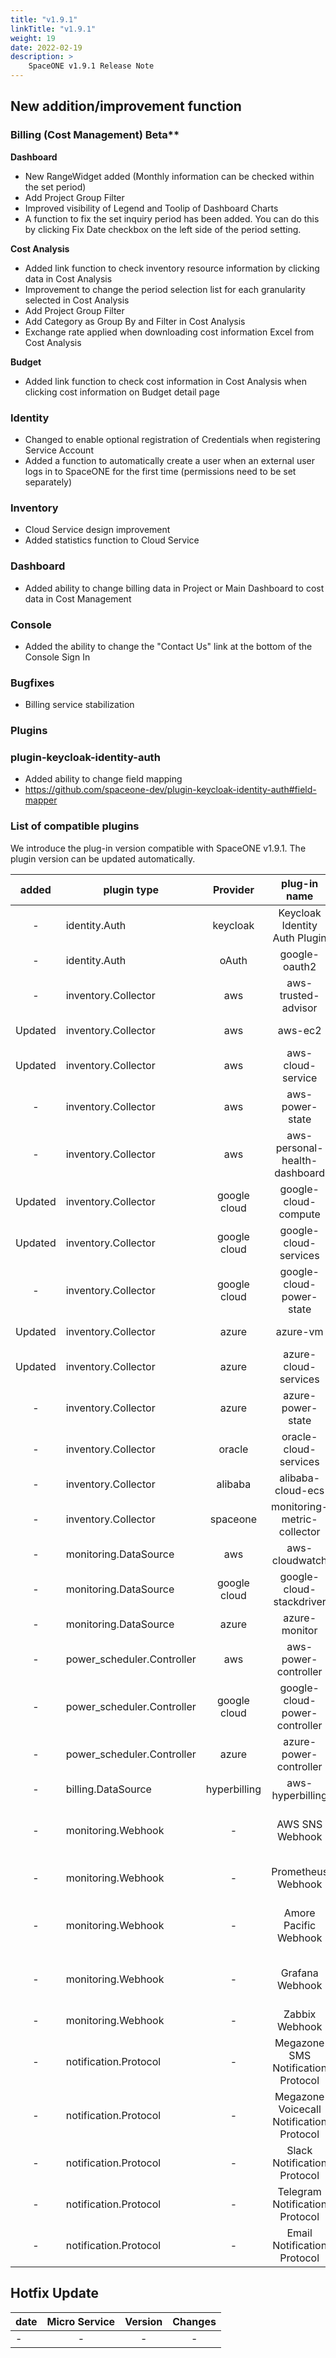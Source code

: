 ```yaml
---
title: "v1.9.1"
linkTitle: "v1.9.1"
weight: 19
date: 2022-02-19
description: >
    SpaceONE v1.9.1 Release Note
---
```


## New addition/improvement function

### Billing (Cost Management) Beta**

**Dashboard**
- New RangeWidget added (Monthly information can be checked within the set period)
- Add Project Group Filter
- Improved visibility of Legend and Toolip of Dashboard Charts
- A function to fix the set inquiry period has been added. You can do this by clicking Fix Date checkbox on the left side of the period setting.

**Cost Analysis**
- Added link function to check inventory resource information by clicking data in Cost Analysis
- Improvement to change the period selection list for each granularity selected in Cost Analysis
- Add Project Group Filter
- Add Category as Group By and Filter in Cost Analysis
- Exchange rate applied when downloading cost information Excel from Cost Analysis

**Budget**
- Added link function to check cost information in Cost Analysis when clicking cost information on Budget detail page


### Identity
- Changed to enable optional registration of Credentials when registering Service Account
- Added a function to automatically create a user when an external user logs in to SpaceONE for the first time (permissions need to be set separately)

### Inventory
- Cloud Service design improvement
- Added statistics function to Cloud Service


### Dashboard
- Added ability to change billing data in Project or Main Dashboard to cost data in Cost Management

### Console
- Added the ability to change the "Contact Us" link at the bottom of the Console Sign In

### Bugfixes
- Billing service stabilization

### Plugins

### plugin-keycloak-identity-auth
- Added ability to change field mapping
- https://github.com/spaceone-dev/plugin-keycloak-identity-auth#field-mapper

### List of compatible plugins

We introduce the plug-in version compatible with SpaceONE v1.9.1.
The plugin version can be updated automatically.

|  added  | plugin type                |   Provider   |               plug-in name               |               plugin_id                | version |
|:-------:|----------------------------|:------------:|:----------------------------------------:|:--------------------------------------:|:-------:|
|    -    | identity.Auth              |   keycloak   |      Keycloak Identity Auth Plugin       |     plugin-keycloak-identity-auth      |  v1.2   |
|    -    | identity.Auth              |    oAuth     |              google-oauth2               |          plugin-e6b1b0bbacc6           |  v1.1   |
|    -    | inventory.Collector        |     aws      |           aws-trusted-advisor            |          plugin-eb120a41bb8d           |  v1.4   |
| Updated | inventory.Collector        |     aws      |                 aws-ec2                  |          plugin-49f224ef6d36           |  v1.13  |
| Updated | inventory.Collector        |     aws      |            aws-cloud-service             |          plugin-54487559e402           | v1.13.5 |
|    -    | inventory.Collector        |     aws      |             aws-power-state              |          plugin-516babd3637c           |  v1.6   |
|    -    | inventory.Collector        |     aws      |      aws-personal-health-dashboard       |          plugin-986155af217b           |  v1.4   |
| Updated | inventory.Collector        | google cloud |           google-cloud-compute           |          plugin-13c3051967ce           | v1.3.8  |
| Updated | inventory.Collector        | google cloud |          google-cloud-services           |          plugin-87dc35ecb550           | v1.3.5  |
|    -    | inventory.Collector        | google cloud |         google-cloud-power-state         |          plugin-11f322fa4106           | v1.1.3  |
| Updated | inventory.Collector        |    azure     |                 azure-vm                 |          plugin-c1104066ca52           | v1.2.13 |
| Updated | inventory.Collector        |    azure     |           azure-cloud-services           |          plugin-6fec638f139c           | v1.2.14 |
|    -    | inventory.Collector        |    azure     |            azure-power-state             |          plugin-d7a1d8670488           | v1.0.3  |
|    -    | inventory.Collector        |    oracle    |          oracle-cloud-services           |                  N/A                   |         |
|    -    | inventory.Collector        |   alibaba    |            alibaba-cloud-ecs             |                  N/A                   |         |
|    -    | inventory.Collector        |   spaceone   |       monitoring-metric-collector        |          plugin-023782c156cf           | v1.2.4  |
|    -    | monitoring.DataSource      |     aws      |              aws-cloudwatch              |          plugin-41782f6158bb           | v1.1.4  |
|    -    | monitoring.DataSource      | google cloud |         google-cloud-stackdriver         |          plugin-57773973639a           | v1.0.7  |
|    -    | monitoring.DataSource      |    azure     |              azure-monitor               |          plugin-c6c14566298c           | v1.0.4  |
|    -    | power_scheduler.Controller |     aws      |           aws-power-controller           |          plugin-5cd621a04f04           | v1.4.4  |
|    -    | power_scheduler.Controller | google cloud |      google-cloud-power-controller       |          plugin-982ca2693f39           | v1.1.4  |
|    -    | power_scheduler.Controller |    azure     |          azure-power-controller          |                  N/A                   | v1.0.1  |
|    -    | billing.DataSource         | hyperbilling |             aws-hyperbilling             |          plugin-b60505e70f9d           | v1.0.2  |
|    -    | monitoring.Webhook         |      -       |             AWS SNS Webhook              |   plugin-aws-sns-monitoring-webhook    |  v1.1   |
|    -    | monitoring.Webhook         |      -       |            Prometheus Webhook            |     plugin-prometheus-mon-webhook      | v1.0.2  |
|    -    | monitoring.Webhook         |      -       |          Amore Pacific Webhook           | plugin-amorepacific-monitoring-webhook | v1.1.1  |
|    -    | monitoring.Webhook         |      -       |             Grafana Webhook              |   plugin-grafana-monitoring-webhook    | v1.0.4  |
|    -    | monitoring.Webhook         |      -       |              Zabbix Webhook              |       plugin-zabbix-mon-webhook        |  v1.0   |
|    -    | notification.Protocol      |      -       |    Megazone SMS Notification Protocol    |    plugin-sms-notification-protocol    | v1.0.2  |
|    -    | notification.Protocol      |      -       | Megazone Voicecall Notification Protocol | plugin-voicecall-notification-protocol | v1.0.4  |
|    -    | notification.Protocol      |      -       |       Slack Notification Protocol        |      slack-notification-protocol       | v1.0.3  |
|    -    | notification.Protocol      |      -       |      Telegram Notification Protocol      |     plugin-telegram-noti-protocol      | v1.0.2  |
|    -    | notification.Protocol      |      -       |       Email Notification Protocol        |       plugin-email-noti-protocol       | v1.0.1  |




## Hotfix Update
| date | Micro Service | Version | Changes |
|------|:-------------:|:-------:|:-------:|
| -    |       -       |    -    |    -    |


